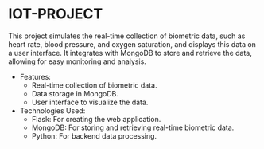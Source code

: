 # IOT-PROJECT
This project simulates the real-time collection of biometric data, such as heart rate, blood pressure, and oxygen saturation, and displays this data on a user interface. It integrates with MongoDB to store and retrieve the data, allowing for easy monitoring and analysis.

* Features:
	- Real-time collection of biometric data.
	- Data storage in MongoDB.
	- User interface to visualize the data.
* Technologies Used:
	- Flask: For creating the web application.
	- MongoDB: For storing and retrieving real-time biometric data.
	- Python: For backend data processing.
